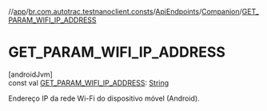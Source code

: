 //[app](../../../../index.md)/[br.com.autotrac.testnanoclient.consts](../../index.md)/[ApiEndpoints](../index.md)/[Companion](index.md)/[GET_PARAM_WIFI_IP_ADDRESS](-g-e-t_-p-a-r-a-m_-w-i-f-i_-i-p_-a-d-d-r-e-s-s.md)

# GET_PARAM_WIFI_IP_ADDRESS

[androidJvm]\
const val [GET_PARAM_WIFI_IP_ADDRESS](-g-e-t_-p-a-r-a-m_-w-i-f-i_-i-p_-a-d-d-r-e-s-s.md): [String](https://kotlinlang.org/api/latest/jvm/stdlib/kotlin/-string/index.html)

Endereço IP da rede Wi-Fi do dispositivo móvel (Android).
